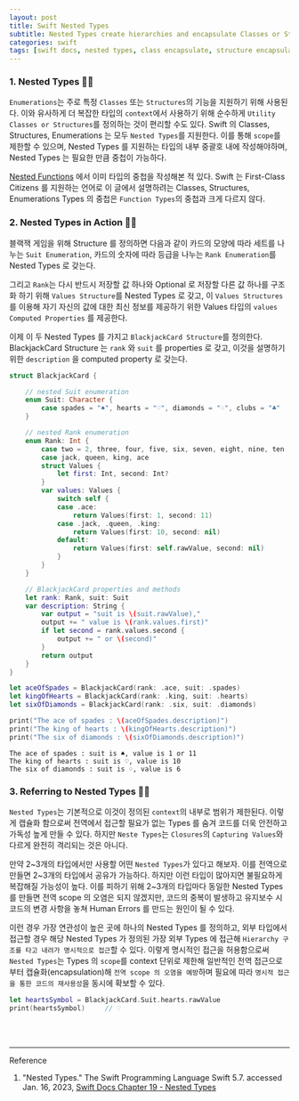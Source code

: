 ```yaml
---
layout: post
title: Swift Nested Types
subtitle: Nested Types create hierarchies and encapsulate Classes or Structures or Enumerations.
categories: swift
tags: [swift docs, nested types, class encapsulate, structure encapsulate, nested classes, nested structures, nested enumerations]
---
```


### 1. Nested Types 👩‍💻

`Enumerations`는 주로 특정 `Classes` 또는 `Structures`의 기능을 지원하기 위해 사용된다. 이와 유사하게 더 복잡한 타입의 `context`에서 
사용하기 위해 순수하게 `Utility Classes or Structures`를 정의하는 것이 편리할 수도 있다. Swift 의 Classes, Structures, 
Enumerations 는 모두 `Nested Types`를 지원한다. 이를 통해 `scope`를 제한할 수 있으며, Nested Types 를 지원하는 타입의 내부 
중괄호 내에 작성해야하며, Nested Types 는 필요한 만큼 중첩이 가능하다.

[Nested Functions](/swift/2022/10/19/functions.html#h-6-nested-functions-) 에서 이미 타입의 중첩을 작성해본 적 있다. 
Swift 는 First-Class Citizens 를 지원하는 언어로 이 글에서 설명하려는 Classes, Structures, Enumerations Types 의 중첩은 
`Function Types`의 중첩과 크게 다르지 않다.

### 2. Nested Types in Action 👩‍💻

블랙잭 게임을 위해 Structure 를 정의하면 다음과 같이 카드의 모양에 따라 세트를 나누는 `Suit Enumeration`, 카드의 숫자에 따라 등급을 
나누는 `Rank Enumeration`를 Nested Types 로 갖는다.

그리고 `Rank`는 다시 반드시 저장할 값 하나와 Optional 로 저장할 다른 값 하나를 구조화 하기 위해 `Values Structure`를 Nested Types 로 
갖고, 이 `Values Structures` 를 이용해 자기 자신의 값에 대한 최신 정보를 제공하기 위한 Values 타입의 `values Computed Properties` 
를 제공한다.

이제 이 두 Nested Types 를 가지고 `BlackjackCard Structure`를 정의한다.  BlackjackCard Structure 는 `rank` 와 
`suit` 를 properties 로 갖고, 이것을 설명하기 위한 `description` 을 computed property 로 갖는다. 

```swift
struct BlackjackCard {

    // nested Suit enumeration
    enum Suit: Character {
        case spades = "♠", hearts = "♡", diamonds = "♢", clubs = "♣"
    }

    // nested Rank enumeration
    enum Rank: Int {
        case two = 2, three, four, five, six, seven, eight, nine, ten
        case jack, queen, king, ace
        struct Values {
            let first: Int, second: Int?
        }
        var values: Values {
            switch self {
            case .ace:
                return Values(first: 1, second: 11)
            case .jack, .queen, .king:
                return Values(first: 10, second: nil)
            default:
                return Values(first: self.rawValue, second: nil)
            }
        }
    }

    // BlackjackCard properties and methods
    let rank: Rank, suit: Suit
    var description: String {
        var output = "suit is \(suit.rawValue),"
        output += " value is \(rank.values.first)"
        if let second = rank.values.second {
            output += " or \(second)"
        }
        return output
    }
}
```

```swift
let aceOfSpades = BlackjackCard(rank: .ace, suit: .spades)
let kingOfHearts = BlackjackCard(rank: .king, suit: .hearts)
let sixOfDiamonds = BlackjackCard(rank: .six, suit: .diamonds)

print("The ace of spades : \(aceOfSpades.description)")
print("The king of hearts : \(kingOfHearts.description)")
print("The six of diamonds : \(sixOfDiamonds.description)")
```

```console
The ace of spades : suit is ♠, value is 1 or 11
The king of hearts : suit is ♡, value is 10
The six of diamonds : suit is ♢, value is 6
```

### 3. Referring to Nested Types 👩‍💻

`Nested Types`는 기본적으로 이것이 정의된 `context`의 내부로 범위가 제한된다. 이렇게 캡슐화 함으로써 전역에서 접근할 필요가 없는 
Types 를 숨겨 코드를 더욱 안전하고 가독성 높게 만들 수 있다. 하지만 `Neste Types`는 `Closures`의 `Capturing Values`와 다르게 
완전히 격리되는 것은 아니다.

만약 2~3개의 타입에서만 사용할 어떤 `Nested Types`가 있다고 해보자. 이를 전역으로 만들면 2~3개의 타입에서 공유가 가능하다. 하지만 이런 
타입이 많아지면 불필요하게 복잡해질 가능성이 높다. 이를 피하기 위해 2~3개의 타입마다 동일한 Nested Types 를 만들면 전역 scope 의 오염은 
되지 않겠지만, 코드의 중복이 발생하고 유지보수 시 코드의 변경 사항을 놓쳐 Human Errors 를 만드는 원인이 될 수 있다.

이런 경우 가장 연관성이 높은 곳에 하나의 Nested Types 를 정의하고, 외부 타입에서 접근할 경우 해당 Nested Types 가 정의된 가장 외부 
Types 에 접근해 `Hierarchy 구조를 타고 내려가 명시적으로 접근`할 수 있다. 이렇게 명시적인 접근을 허용함으로써 `Nested Types`는 
Types 의 `scope`를 context 단위로 제한해 일반적인 전역 접근으로부터 캡슐화(encapsulation)해 `전역 scope 의 오염을 예방`하며 
필요에 따라 `명시적 접근을 통한 코드의 재사용성`을 동시에 확보할 수 있다.

```swift
let heartsSymbol = BlackjackCard.Suit.hearts.rawValue
print(heartsSymbol)     // ♡
```


<br><br>

---
Reference

1. "Nested Types." The Swift Programming Language Swift 5.7. accessed Jan. 16, 2023, [Swift Docs Chapter 19 - Nested Types](https://docs.swift.org/swift-book/LanguageGuide/NestedTypes.html)
